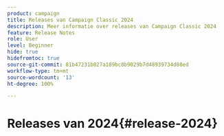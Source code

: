 ```yaml
---
product: campaign
title: Releases van Campaign Classic 2024
description: Meer informatie over releases van Campaign Classic 2024
feature: Release Notes
role: User
level: Beginner
hide: true
hidefromtoc: true
source-git-commit: 81b47231b027a189bc8b9029b7d48939734d08ed
workflow-type: tm+mt
source-wordcount: '13'
ht-degree: 100%

---
```


# Releases van 2024{#release-2024}
